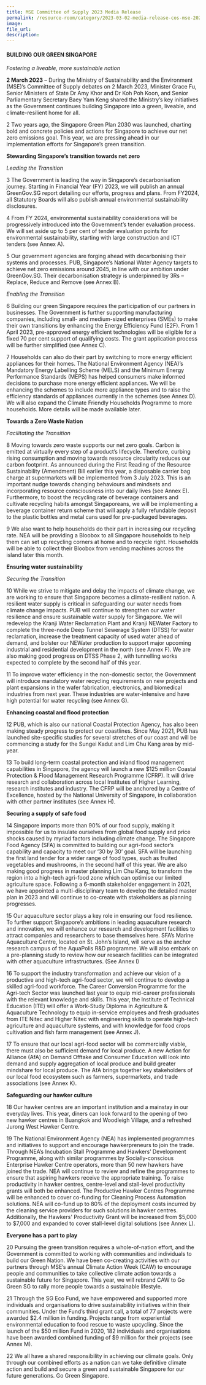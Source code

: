```yaml
---  
title: MSE Committee of Supply 2023 Media Release  
permalink: /resource-room/category/2023-03-02-media-release-cos-mse-2023  
image:  
file_url:  
description:  
---  
```


#### BUILDING OUR GREEN SINGAPORE

_Fostering a liveable, more sustainable nation_

**2 March 2023** – During the Ministry of Sustainability and the Environment  (MSE)’s Committee of Supply debates on 2 March 2023, Minister Grace Fu, Senior  Ministers of State Dr Amy Khor and Dr Koh Poh Koon, and Senior Parliamentary Secretary  Baey Yam Keng shared the Ministry’s key initiatives as the Government continues building  Singapore into a green, liveable, and climate-resilient home for all. 

2 Two years ago, the Singapore Green Plan 2030 was launched, charting bold and  concrete policies and actions for Singapore to achieve our net zero emissions goal. This  year, we are pressing ahead in our implementation efforts for Singapore’s green transition.  

**Stewarding Singapore’s transition towards net zero**

_Leading the Transition_

3 The Government is leading the way in Singapore’s decarbonisation journey. Starting in Financial Year (FY) 2023, we will publish an annual GreenGov.SG report  detailing our efforts, progress and plans. From FY2024, all Statutory Boards will also  publish annual environmental sustainability disclosures. 

4 From FY 2024, environmental sustainability considerations will be progressively  introduced into the Government’s tender evaluation process. We will set aside up to 5 per  cent of tender evaluation points for environmental sustainability, starting with large  construction and ICT tenders (see Annex A). 

5 Our government agencies are forging ahead with decarbonising their systems and  processes. PUB, Singapore’s National Water Agency targets to achieve net zero emissions  around 2045, in line with our ambition under GreenGov.SG. Their decarbonisation strategy  is underpinned by 3Rs – Replace, Reduce and Remove (see Annex B). 

_Enabling the Transition_

6 Building our green Singapore requires the participation of our partners in  businesses. The Government is further supporting manufacturing companies, including  small- and medium-sized enterprises (SMEs) to make their own transitions by enhancing  the Energy Efficiency Fund (E2F). From 1 April 2023, pre-approved energy efficient technologies will be eligible for a fixed 70 per cent support of qualifying costs. The grant  application process will be further simplified (see Annex C). 

7 Households can also do their part by switching to more energy efficient appliances  for their homes. The National Environment Agency (NEA)’s Mandatory Energy Labelling  Scheme (MELS) and the Minimum Energy Performance Standards (MEPS) has helped  consumers make informed decisions to purchase more energy efficient appliances. We will  be enhancing the schemes to include more appliance types and to raise the efficiency  standards of appliances currently in the schemes (see Annex D). We will also expand the  Climate Friendly Households Programme to more households. More details will be made  available later. 

**Towards a Zero Waste Nation**

_Facilitating the Transition_

8 Moving towards zero waste supports our net zero goals. Carbon is emitted at  virtually every step of a product’s lifecycle. Therefore, curbing rising consumption and  moving towards resource circularity reduces our carbon footprint. As announced during the  First Reading of the Resource Sustainability (Amendment) Bill earlier this year, a  disposable carrier bag charge at supermarkets will be implemented from 3 July 2023. This  is an important nudge towards changing behaviours and mindsets and incorporating resource consciousness into our daily lives (see Annex E). Furthermore, to boost the  recycling rate of beverage containers and cultivate recycling habits amongst Singaporeans,  we will be implementing a beverage container return scheme that will apply a fully  refundable deposit to the plastic bottles and metal cans used for pre-packaged beverages. 

9 We also want to help households do their part in increasing our recycling rate. NEA  will be providing a Bloobox to all Singapore households to help them can set up recycling  corners at home and to recycle right. Households will be able to collect their Bloobox from  vending machines across the island later this month. 

**Ensuring water sustainability**

_Securing the Transition_

10 While we strive to mitigate and delay the impacts of climate change, we are working  to ensure that Singapore becomes a climate-resilient nation. A resilient water supply is  critical in safeguarding our water needs from climate change impacts. PUB will continue to  strengthen our water resilience and ensure sustainable water supply for Singapore. We will  redevelop the Kranji Water Reclamation Plant and Kranji NEWater Factory to complete the  three-node Deep Tunnel Sewerage System (DTSS) for water reclamation, increase the  treatment capacity of used water ahead of demand, and bolster our NEWater production to support major upcoming industrial and residential development in the north (see Annex  F). We are also making good progress on DTSS Phase 2, with tunnelling works expected  to complete by the second half of this year. 

11 To improve water efficiency in the non-domestic sector, the Government will  introduce mandatory water recycling requirements on new projects and plant expansions in the wafer fabrication, electronics, and biomedical industries from next year. These  industries are water-intensive and have high potential for water recycling (see Annex G). 

**Enhancing coastal and flood protection**

12 PUB, which is also our national Coastal Protection Agency, has also been making  steady progress to protect our coastlines. Since May 2021, PUB has launched site-specific  studies for several stretches of our coast and will be commencing a study for the Sungei  Kadut and Lim Chu Kang area by mid-year.  

13 To build long-term coastal protection and inland flood management capabilities in  Singapore, the agency will launch a new $125 million Coastal Protection & Flood  Management Research Programme (CFRP). It will drive research and collaboration across  local Institutes of Higher Learning, research institutes and industry. The CFRP will be  anchored by a Centre of Excellence, hosted by the National University of Singapore, in  collaboration with other partner institutes (see Annex H). 

**Securing a supply of safe food**

14 Singapore imports more than 90% of our food supply, making it impossible for us  to insulate ourselves from global food supply and price shocks caused by myriad factors  including climate change. The Singapore Food Agency (SFA) is committed to building our  agri-food sector’s capability and capacity to meet our ‘30 by 30’ goal. SFA will be launching  the first land tender for a wider range of food types, such as fruited vegetables and  mushrooms, in the second half of this year. We are also making good progress in master  planning Lim Chu Kang, to transform the region into a high-tech agri-food zone which can  optimise our limited agriculture space. Following a 6-month stakeholder engagement in  2021, we have appointed a multi-disciplinary team to develop the detailed master plan in  2023 and will continue to co-create with stakeholders as planning progresses. 

15 Our aquaculture sector plays a key role in ensuring our food resilience. To further  support Singapore’s ambitions in leading aquaculture research and innovation, we will  enhance our research and development facilities to attract companies and researchers to  base themselves here. SFA’s Marine Aquaculture Centre, located on St. John’s Island, will  serve as the anchor research campus of the AquaPolis R&D programme. We will also  embark on a pre-planning study to review how our research facilities can be integrated with  other aquaculture infrastructures. (See Annex I)  

16 To support the industry transformation and achieve our vision of a productive and  high-tech agri-food sector, we will continue to develop a skilled agri-food workforce. The Career Conversion Programme for the Agri-tech Sector was launched last year to equip  mid-career professionals with the relevant knowledge and skills. This year, the Institute of  Technical Education (ITE) will offer a Work-Study Diploma in Agriculture & Aquaculture  Technology to equip in-service employees and fresh graduates from ITE Nitec and Higher  Nitec with engineering skills to operate high-tech agriculture and aquaculture systems, and  with knowledge for food crops cultivation and fish farm management (see Annex J). 

17 To ensure that our local agri-food sector will be commercially viable, there must also  be sufficient demand for local produce. A new Action for Alliance (AfA) on Demand Offtake  and Consumer Education will look into demand and supply aggregation of local produce and build greater mindshare for local produce. The AfA brings together key stakeholders of our local food ecosystem such as farmers, supermarkets, and trade associations (see  Annex K). 

**Safeguarding our hawker culture**

18 Our hawker centres are an important institution and a mainstay in our everyday  lives. This year, diners can look forward to the opening of two new hawker centres in  Buangkok and Woodleigh Village, and a refreshed Jurong West Hawker Centre.  

19 The National Environment Agency (NEA) has implemented programmes and  initiatives to support and encourage hawkerpreneurs to join the trade. Through NEA’s  Incubation Stall Programme and Hawkers’ Development Programme, along with similar  programmes by Socially-conscious Enterprise Hawker Centre operators, more than 50 new  hawkers have joined the trade. NEA will continue to review and refine the programmes to  ensure that aspiring hawkers receive the appropriate training. To raise productivity in  hawker centres, centre-level and stall-level productivity grants will both be enhanced. The  Productive Hawker Centres Programme will be enhanced to cover co-funding for Cleaning  Process Automation solutions. NEA will co-fund up to 80% of the deployment costs incurred  by the cleaning service providers for such solutions in hawker centres. Additionally, the  Hawkers' Productivity Grant will be increased from $5,000 to $7,000 and expanded to cover  stall-level digital solutions (see Annex L). 

**Everyone has a part to play**

20 Pursuing the green transition requires a whole-of-nation effort, and the Government  is committed to working with communities and individuals to build our Green Nation. We  have been co-creating activities with our partners through MSE’s annual Climate Action  Week (CAW) to encourage people and communities to take collective climate action  towards a sustainable future for Singapore. This year, we will rebrand CAW to Go Green  SG to rally more people towards a sustainable lifestyle.  

21 Through the SG Eco Fund, we have empowered and supported more individuals  and organisations to drive sustainability initiatives within their communities. Under the  Fund’s third grant call, a total of 77 projects were awarded $2.4 million in funding. Projects  range from experiential environmental education to food rescue to waste upcycling. Since  the launch of the $50 million Fund in 2020, 182 individuals and organisations have been  awarded combined funding of $9 million for their projects (see Annex M). 

22 We all have a shared responsibility in achieving our climate goals. Only through our  combined efforts as a nation can we take definitive climate action and build and secure a  green and sustainable Singapore for our future generations. Go Green Singapore.
